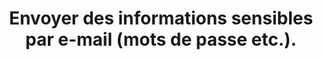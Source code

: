 ---
categories: category-kW-FytF1BDPDcjYzpVQvr
goodPractices:
- Éviter de communiquer des informations sensibles par e-mail, privilégier des canaux
  sécurisés, permettant de supprimer le message après envoi (Télégram, Signal).
risks:
- Perdre le contrôle des informations envoyées.
title: Envoyer des informations sensibles par e-mail (mots de passe etc.).
uuid: vulnerability-UoXXuKkLO3pem3tajCNn0
visibleInCms: true
---